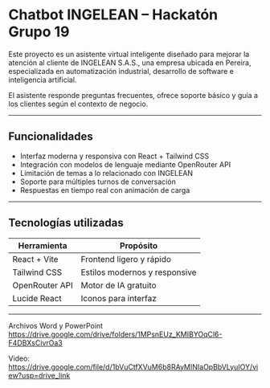 # Chatbot INGELEAN – Hackatón Grupo 19

Este proyecto es un asistente virtual inteligente diseñado para mejorar la atención al cliente de INGELEAN S.A.S., una empresa ubicada en Pereira, especializada en automatización industrial, desarrollo de software e inteligencia artificial.

El asistente responde preguntas frecuentes, ofrece soporte básico y guía a los clientes según el contexto de negocio.

---

## Funcionalidades

- Interfaz moderna y responsiva con React + Tailwind CSS
- Integración con modelos de lenguaje mediante OpenRouter API
- Limitación de temas a lo relacionado con INGELEAN
- Soporte para múltiples turnos de conversación
- Respuestas en tiempo real con animación de carga

---

## Tecnologías utilizadas

| Herramienta         | Propósito                          |
|---------------------|------------------------------------|
| React + Vite        | Frontend ligero y rápido           |
| Tailwind CSS        | Estilos modernos y responsive      |
| OpenRouter API      | Motor de IA gratuito               |
| Lucide React        | Iconos para interfaz               |

---

Archivos Word y PowerPoint
https://drive.google.com/drive/folders/1MPsnEUz_KMIBYOqCl6-F4DBXsCivrOa3


Video:
https://drive.google.com/file/d/1bVuCtfXVuM6b8RAyMINIaOpBbVLyuIOY/view?usp=drive_link

